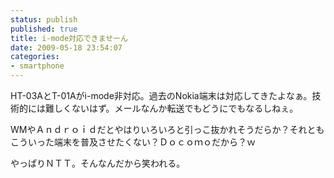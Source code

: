 ```yaml
---
status: publish
published: true
title: i-mode対応できませーん
date: 2009-05-18 23:54:07
categories:
- smartphone
---
```

HT-03AとT-01Aがi-mode非対応。過去のNokia端末は対応してきたよなぁ。技術的には難しくないはず。メールなんか転送でもどうにでもなるしねぇ。

WMやＡｎｄｒｏｉｄだとやはりいろいろと引っこ抜かれそうだらか？それともこういった端末を普及させたくない？Ｄｏｃｏｍｏだから？ｗ

やっぱりＮＴＴ。そんなんだから笑われる。
